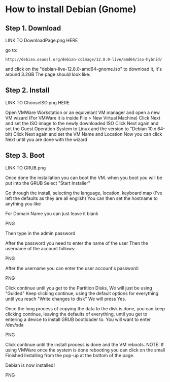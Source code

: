 # How to install Debian (Gnome)

## Step 1. Download

LINK TO DownloadPage.png HERE

go to:
```
http://debian.osuosl.org/debian-cdimage/12.8.0-live/amd64/iso-hybrid/
```
and click on the "debian-live-12.8.0-amd64-gnome.iso" to download it, it's around 3.2GB
The page should look like:

## Step 2. Install

LINK TO ChooseISO.png HERE

Open VMWare Workstation or an equivelant VM manager and open a new VM wizard (For VMWare it is inside File > New Virtual Machine)
Click Next and set the ISO image to the newly downloaded ISO
Click Next again and set the Guest Operation System to Linux and the version to "Debian 10.x 64-bit)
Click Next again and set the VM Name and Location
Now you can click Next until you are done with the wizard

## Step 3. Boot

LINK TO GRUB.png

Once done the installation you can boot the VM.
when you boot you will be put into the GRUB
Select "Start Installer"

Go through the install, selecting the language, location, keyboard map (I've left the defaults as they are all english)
You can then set the hostname to anything you like

For Domain Name you can just leave it blank

PNG

Then type in the admin password

After the password you need to enter the name of the user
Then the username of the account follows:

PNG

After the username you can enter the user account's password:

PNG

Click continue until you get to the Partition Disks, We will just be using "Guided"
Keep clicking continue, using the default options for everything until you reach "Write changes to disk"
We will press Yes.

Once the long process of copying the data to the disk is done, 
you can keep clicking continue, leaving the defaults of everything, until you get to entering a device to install GRUB bootloader to.
You will want to enter /dev/sda

PNG

Click continue until the install process is done and the VM reboots.
NOTE: If using VMWare once the system is done rebooting you can click on the small Finished Installing from the pop-up at the bottom of the page.

Debian is now installed!

PNG
